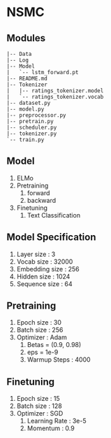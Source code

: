 # NSMC
## Modules
```
|-- Data
|-- Log
|-- Model
|   `-- lstm_forward.pt
|-- README.md
|-- Tokenizer
|   |-- ratings_tokenizer.model
|   `-- ratings_tokenizer.vocab
|-- dataset.py
|-- model.py
|-- preprocessor.py
|-- pretrain.py
|-- scheduler.py
|-- tokenizer.py
`-- train.py
```
  
## Model 
  1. ELMo
  2. Pretraining
      1. forward
      2. backward 
  3. Finetuning
      1. Text Classification

## Model Specification
  1. Layer size : 3
  2. Vocab size : 32000
  3. Embedding size : 256
  4. Hidden size : 1024
  5. Sequence size : 64

## Pretraining
  1. Epoch size : 30
  2. Batch size : 256
  4. Optimizer : Adam
      1. Betas = (0.9, 0.98)
      2. eps = 1e-9
      3. Warmup Steps : 4000

## Finetuning
  1. Epoch size : 15
  2. Batch size : 128
  3. Optimizer : SGD
      1. Learning Rate : 3e-5
      2. Momentum : 0.9

